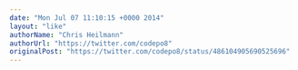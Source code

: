 ```yaml
---
date: "Mon Jul 07 11:10:15 +0000 2014"
layout: "like"
authorName: "Chris Heilmann"
authorUrl: "https://twitter.com/codepo8"
originalPost: "https://twitter.com/codepo8/status/486104905690525696"
---
```

